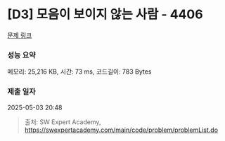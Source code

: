 # [D3] 모음이 보이지 않는 사람 - 4406 

[문제 링크](https://swexpertacademy.com/main/code/problem/problemDetail.do?contestProbId=AWNcD_66pUEDFAV8) 

### 성능 요약

메모리: 25,216 KB, 시간: 73 ms, 코드길이: 783 Bytes

### 제출 일자

2025-05-03 20:48



> 출처: SW Expert Academy, https://swexpertacademy.com/main/code/problem/problemList.do